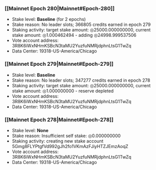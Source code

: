 ### [[Mainnet Epoch 280|Mainnet#Epoch-280]]
* Stake level: **Baseline** (for 2 epochs)
* Stake reason: No leader slots; 366805 credits earned in epoch 279
* Staking activity: target stake amount: ◎25000.000000000, current stake amount: ◎1.000462494 - adding ◎24998.999537506
* Vote account address: 3R8K6iWxNHmKSBcN3taMU2YuzfuNMRjdphnLtsG1TwZq
* Data Center: 19318-US-America/Chicago
### [[Mainnet Epoch 279|Mainnet#Epoch-279]]
* Stake level: **Baseline**
* Stake reason: No leader slots; 347277 credits earned in epoch 278
* Staking activity: target stake amount: ◎25000.000000000, current stake amount: ◎1.000000000 - reserve depleted
* Vote account address: 3R8K6iWxNHmKSBcN3taMU2YuzfuNMRjdphnLtsG1TwZq
* Data Center: 19318-US-America/Chicago
### [[Mainnet Epoch 278|Mainnet#Epoch-278]]
* Stake level: **None**
* Stake reason: Insufficient self stake: ◎0.000000000
* Staking activity: creating new stake account 5Gmg8FLYPtgfVd992gJh2fo1VKmAzFJiyHTZJEmzAoqZ
* Vote account address: 3R8K6iWxNHmKSBcN3taMU2YuzfuNMRjdphnLtsG1TwZq
* Data Center: 19318-US-America/Chicago